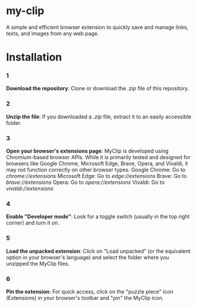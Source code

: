 # my-clip
A simple and efficient browser extension to quickly save and manage links, texts, and images from any web page.

# Installation
### 1
**Download the repository**: Clone or download the *.zip* file of this repository.
### 2
**Unzip the file**: If you downloaded a *.zip* file, extract it to an easily accessible folder.
### 3
**Open your browser's extensions page**:
MyClip is developed using Chromium-based browser APIs. While it is primarily tested and designed for browsers like Google Chrome, Microsoft Edge, Brave, Opera, and Vivaldi, it may not function correctly on other browser types.
Google Chrome: Go to *chrome://extensions*
Microsoft Edge: Go to *edge://extensions*
Brave: Go to *brave://extensions*
Opera: Go to *opera://extensions*
Vivaldi: Go to *vivaldi://extensions*
### 4
**Enable "Developer mode"**: Look for a toggle switch (usually in the top right corner) and turn it on.
### 5
**Load the unpacked extension**: Click on "Load unpacked" (or the equivalent option in your browser's language) and select the folder where you unzipped the MyClip files.
### 6
**Pin the extension**: For quick access, click on the "puzzle piece" icon (Extensions) in your browser's toolbar and "pin" the MyClip icon.
